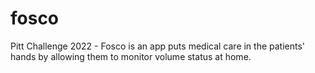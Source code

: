 # fosco
Pitt Challenge 2022 - Fosco is an app puts medical care in the patients' hands by allowing them to monitor volume status at home.

